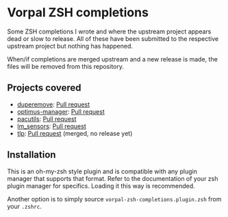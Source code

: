 # Vorpal ZSH completions

Some ZSH completions I wrote and where the upstream project appears dead or
slow to release. All of these have been submitted to the respective upstream
project but nothing has happened.

When/if completions are merged upstream and a new release is made, the files will
be removed from this repository.

## Projects covered

* [duperemove](https://github.com/markfasheh/duperemove):
  [Pull request](https://github.com/markfasheh/duperemove/pull/281)
* [optimus-manager](https://github.com/Askannz/optimus-manager):
  [Pull request](https://github.com/Askannz/optimus-manager/pull/493)
* [pacutils](https://github.com/andrewgregory/pacutils):
  [Pull request](https://github.com/andrewgregory/pacutils/pull/55)
* [lm_sensors](https://github.com/lm-sensors/lm-sensors):
  [Pull request](https://github.com/lm-sensors/lm-sensors/pull/404)
* [tlp](https://github.com/linrunner/TLP):
  [Pull request](https://github.com/linrunner/TLP/pull/637) (merged, no release yet)

## Installation

This is an oh-my-zsh style plugin and is compatible with any plugin manager
that supports that format. Refer to the documentation of your zsh plugin
manager for specifics. Loading it this way is recommended.

Another option is to simply source `vorpal-zsh-completions.plugin.zsh` from
your `.zshrc`.

